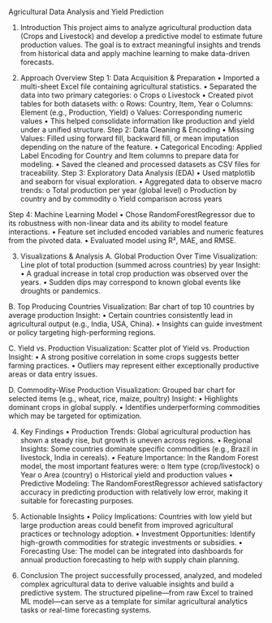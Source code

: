 Agricultural Data Analysis and Yield Prediction
1. Introduction
This project aims to analyze agricultural production data (Crops and Livestock) and develop a predictive model to estimate future production values. The goal is to extract meaningful insights and trends from historical data and apply machine learning to make data-driven forecasts.

2. Approach Overview
Step 1: Data Acquisition & Preparation
•	Imported a multi-sheet Excel file containing agricultural statistics.
•	Separated the data into two primary categories:
o	Crops
o	Livestock
•	Created pivot tables for both datasets with:
o	Rows: Country, Item, Year
o	Columns: Element (e.g., Production, Yield)
o	Values: Corresponding numeric values
•	This helped consolidate information like production and yield under a unified structure.
Step 2: Data Cleaning & Encoding
•	Missing Values: Filled using forward fill, backward fill, or mean imputation depending on the nature of the feature.
•	Categorical Encoding: Applied Label Encoding for Country and Item columns to prepare data for modeling.
•	Saved the cleaned and processed datasets as CSV files for traceability.
Step 3: Exploratory Data Analysis (EDA)
•	Used matplotlib and seaborn for visual exploration.
•	Aggregated data to observe macro trends:
o	Total production per year (global level)
o	Production by country and by commodity
o	Yield comparison across years

Step 4: Machine Learning Model
•	Chose RandomForestRegressor due to its robustness with non-linear data and its ability to model feature interactions.
•	Feature set included encoded variables and numeric features from the pivoted data.
•	Evaluated model using R², MAE, and RMSE.

3. Visualizations & Analysis
A. Global Production Over Time
Visualization: Line plot of total production (summed across countries) by year
Insight:
•	A gradual increase in total crop production was observed over the years.
•	Sudden dips may correspond to known global events like droughts or pandemics.

B. Top Producing Countries
Visualization: Bar chart of top 10 countries by average production
Insight:
•	Certain countries consistently lead in agricultural output (e.g., India, USA, China).
•	Insights can guide investment or policy targeting high-performing regions.

C. Yield vs. Production
Visualization: Scatter plot of Yield vs. Production
Insight:
•	A strong positive correlation in some crops suggests better farming practices.
•	Outliers may represent either exceptionally productive areas or data entry issues.

D. Commodity-Wise Production
Visualization: Grouped bar chart for selected items (e.g., wheat, rice, maize, poultry)
Insight:
•	Highlights dominant crops in global supply.
•	Identifies underperforming commodities which may be targeted for optimization.



4. Key Findings
•	Production Trends: Global agricultural production has shown a steady rise, but growth is uneven across regions.
•	Regional Insights: Some countries dominate specific commodities (e.g., Brazil in livestock, India in cereals).
•	Feature Importance: In the Random Forest model, the most important features were:
o	Item type (crop/livestock)
o	Year
o	Area (country)
o	Historical yield and production values
•	Predictive Modeling: The RandomForestRegressor achieved satisfactory accuracy in predicting production with relatively low error, making it suitable for forecasting purposes.

5. Actionable Insights
•	Policy Implications: Countries with low yield but large production areas could benefit from improved agricultural practices or technology adoption.
•	Investment Opportunities: Identify high-growth commodities for strategic investments or subsidies.
•	Forecasting Use: The model can be integrated into dashboards for annual production forecasting to help with supply chain planning.

6. Conclusion
The project successfully processed, analyzed, and modeled complex agricultural data to derive valuable insights and build a predictive system. The structured pipeline—from raw Excel to trained ML model—can serve as a template for similar agricultural analytics tasks or real-time forecasting systems.

